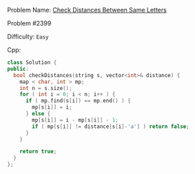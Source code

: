 Problem Name: [Check Distances Between Same Letters](https://leetcode.com/problems/check-distances-between-same-letters/)

Problem #2399

Difficulty: `Easy`

Cpp:

```cpp
class Solution {
public:
  bool checkDistances(string s, vector<int>& distance) {
    map < char, int > mp;
    int n = s.size();
    for ( int i = 0; i < n; i++ ) {
      if ( mp.find(s[i]) == mp.end() ) {
        mp[s[i]] = i;
      } else {
        mp[s[i]] = i - mp[s[i]] - 1;
        if ( mp[s[i]] != distance[s[i]-'a'] ) return false;
      }
    }

    return true;
  }
};
```
